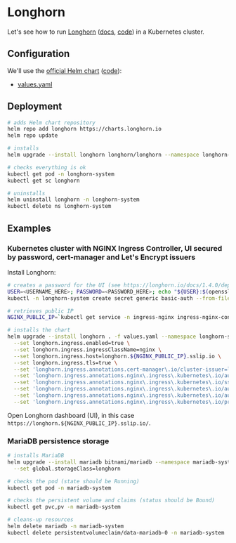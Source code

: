 # Longhorn

Let's see how to run [Longhorn](https://longhorn.io/) ([docs](https://longhorn.io/docs/), [code](https://github.com/longhorn/longhorn)) in a Kubernetes cluster.

## Configuration

We'll use the [official Helm chart](https://longhorn.io/docs/1.9.0/deploy/install/install-with-helm/) ([code](https://github.com/longhorn/charts)):

- [values.yaml](https://github.com/longhorn/charts/blob/master/charts/longhorn/values.yaml)

## Deployment

```bash
# adds Helm chart repository
helm repo add longhorn https://charts.longhorn.io
helm repo update

# installs
helm upgrade --install longhorn longhorn/longhorn --namespace longhorn-system --create-namespace

# checks everything is ok
kubectl get pod -n longhorn-system
kubectl get sc longhorn

# uninstalls
helm uninstall longhorn -n longhorn-system
kubectl delete ns longhorn-system
```

## Examples

### Kubernetes cluster with NGINX Ingress Controller, UI secured by password, cert-manager and Let's Encrypt issuers

Install Longhorn:

```bash
# creates a password for the UI (see https://longhorn.io/docs/1.4.0/deploy/accessing-the-ui/longhorn-ingress/)
USER=<USERNAME_HERE>; PASSWORD=<PASSWORD_HERE>; echo "${USER}:$(openssl passwd -stdin -apr1 <<< ${PASSWORD})" >> auth
kubectl -n longhorn-system create secret generic basic-auth --from-file=auth

# retrieves public IP
NGINX_PUBLIC_IP=`kubectl get service -n ingress-nginx ingress-nginx-controller --output jsonpath='{.status.loadBalancer.ingress[0].ip}'`

# installs the chart
helm upgrade --install longhorn . -f values.yaml --namespace longhorn-system --create-namespace \
  --set longhorn.ingress.enabled=true \
  --set longhorn.ingress.ingressClassName=nginx \
  --set longhorn.ingress.host=longhorn.${NGINX_PUBLIC_IP}.sslip.io \
  --set longhorn.ingress.tls=true \
  --set 'longhorn.ingress.annotations.cert-manager\.io/cluster-issuer=letsencrypt-prod' \
  --set 'longhorn.ingress.annotations.nginx\.ingress\.kubernetes\.io/auth-type=basic' \
  --set 'longhorn.ingress.annotations.nginx\.ingress\.kubernetes\.io/ssl-redirect="false"' \
  --set 'longhorn.ingress.annotations.nginx\.ingress\.kubernetes\.io/auth-secret=basic-auth' \
  --set 'longhorn.ingress.annotations.nginx\.ingress\.kubernetes\.io/auth-realm="Authentication Required "' \
  --set 'longhorn.ingress.annotations.nginx\.ingress\.kubernetes\.io/proxy-body-size=10000m'
```

Open Longhorn dashboard (UI), in this case `https://longhorn.${NGINX_PUBLIC_IP}.sslip.io/`.

### MariaDB persistence storage

```bash
# installs MariaDB
helm upgrade --install mariadb bitnami/mariadb --namespace mariadb-system --create-namespace \
  --set global.storageClass=longhorn

# checks the pod (state should be Running)
kubectl get pod -n mariadb-system

# checks the persistent volume and claims (status should be Bound)
kubectl get pvc,pv -n mariadb-system

# cleans-up resources
helm delete mariadb -n mariadb-system
kubectl delete persistentvolumeclaim/data-mariadb-0 -n mariadb-system
```
